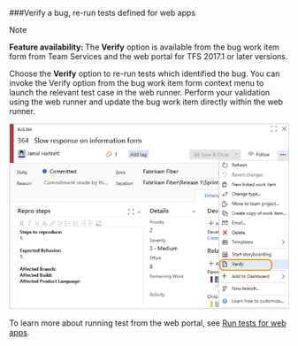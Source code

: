 
<a id="verify-bug">  </a>
###Verify a bug, re-run tests defined for web apps 

>[!NOTE]   
><b>Feature availability: </b>The **Verify** option is available from the bug work item form from Team Services and the web portal for TFS 2017.1 or later versions.  

Choose the **Verify** option to re-run tests which identified the bug. You can invoke the Verify option from the bug work item form context menu to launch the relevant test case in the web runner. Perform your validation using the web runner and update the bug work item directly within the web runner.

<img src="../_shared/_img/verify-bug-menu-option.png" alt="Team Services, Bug work item form, Actions menu, Verify option" style="border: 1px solid #CCCCCC;" />  
 
To learn more about running test from the web portal, see [Run tests for web apps](../../test/manual-exploratory-testing/getting-started/run-manual-tests.md).
